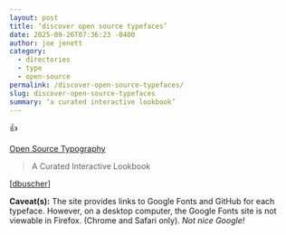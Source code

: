 ```yaml
---
layout: post
title: ‘discover open source typefaces’
date: 2025-09-26T07:36:23 -0400
author: joe jenett
category:
  - directories
  - type
  - open-source
permalink: /discover-open-source-typefaces/
slug: discover-open-source-typefaces
summary: ‘a curated interactive lookbook’
---
```

<p class="ll36 twoem">
👍
</p>
<p>
<a title="by Nan Xiao" href="https://nanx.me/ost/">Open Source Typography</a>
</p>
<blockquote>
<p>
A Curated Interactive Lookbook
</p>
</blockquote>
<p>
[<a title="source" href="https://pinboard.in/u:dbuscher">dbuscher</a>]
</p>
<p class="note"><strong>Caveat(s):</strong> The site provides links to Google Fonts and GitHub for each typeface. However, on a desktop computer, the Google Fonts site is not viewable in Firefox. (Chrome and Safari only). <em>Not nice Google!</em></p>





<a href="https://brid.gy/publish/mastodon"></a>